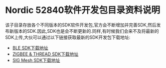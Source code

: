 # Nordic 52840软件开发包目录资料说明

  该子目录存放各个不同版本的SDK软件开发包,官方会不断增加并完善SDK,然后发布新版本的SDK.因此,SDK也是会不断更新的.同样,有时候我们会来不及将最新的SDK上传,大伙可以通过以下链接获取最新的SDK开发包下载地址:
  - [BLE SDK下载地址](https://www.nordicsemi.com/eng/nordic/Products/nRF52840/nRF5-SDK-zip/59021)
  - [ZIGBEE & THREAD SDK下载地址](https://www.nordicsemi.com/eng/nordic/Products/nRF52840/nRF5-SDK-for-Thread-and-Zigbee/67604)
  - [SIG Mesh SDK下载地址](https://www.nordicsemi.com/eng/nordic/Products/nRF5-SDK-for-Mesh/nRF5-SDK-for-Mesh/62377)
